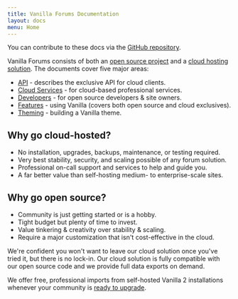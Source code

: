 ```yaml
---
title: Vanilla Forums Documentation
layout: docs
menu: Home
---
```


You can contribute to these docs via the [GitHub repository](https://github.com/vanillaforums/VanillaDocs/).

Vanilla Forums consists of both an [open source project](http://github.com/vanillaforums.com/vanilla) and a [cloud hosting solution](http://vanillaforums.com). The documents cover five major areas:

* [API](/api) - describes the exclusive API for cloud clients.
* [Cloud Services](/cloud) - for cloud-based professional services.
* [Developers](/developers) - for open source developers & site owners.
* [Features](/features) - using Vanilla (covers both open source and cloud exclusives).
* [Theming](/theming) - building a Vanilla theme.

## Why go cloud-hosted?

* No installation, upgrades, backups, maintenance, or testing required.
* Very best stability, security, and scaling possible of any forum solution.
* Professional on-call support and services to help and guide you.
* A far better value than self-hosting medium- to enterprise-scale sites.

## Why go open source?

* Community is just getting started or is a hobby.
* Tight budget but plenty of time to invest.
* Value tinkering & creativity over stability & scaling.
* Require a major customization that isn't cost-effective in the cloud.

We're confident you won't want to leave our cloud solution once you've tried it, but there is no lock-in. Our cloud solution is fully compatible with our open source code and we provide full data exports on demand.

We offer free, professional imports from self-hosted Vanilla 2 installations whenever your community is [ready to upgrade](http://vanillaforums.com/plans).
